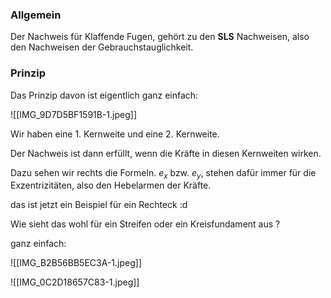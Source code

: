 ### Allgemein
Der Nachweis für Klaffende Fugen, gehört zu den **SLS** Nachweisen, also den Nachweisen der Gebrauchstauglichkeit.

### Prinzip

Das Prinzip davon ist eigentlich ganz einfach:

![[IMG_9D7D5BF1591B-1.jpeg]]

Wir haben eine 1. Kernweite und eine 2. Kernweite.

Der Nachweis ist dann erfüllt, wenn die Kräfte in diesen Kernweiten wirken.

Dazu sehen wir rechts die Formeln. $e_x$ bzw. $e_y$, stehen dafür immer für die Exzentrizitäten, also den Hebelarmen der Kräfte. 

das ist jetzt ein Beispiel für ein Rechteck :d

Wie sieht das wohl für ein Streifen oder ein Kreisfundament aus ?

ganz einfach:

![[IMG_B2B56BB5EC3A-1.jpeg]]

![[IMG_0C2D18657C83-1.jpeg]]

